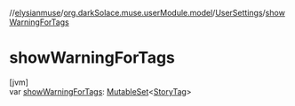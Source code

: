 //[elysianmuse](../../../index.md)/[org.darkSolace.muse.userModule.model](../index.md)/[UserSettings](index.md)/[showWarningForTags](show-warning-for-tags.md)

# showWarningForTags

[jvm]\
var [showWarningForTags](show-warning-for-tags.md): [MutableSet](https://kotlinlang.org/api/latest/jvm/stdlib/kotlin.collections/-mutable-set/index.html)&lt;[StoryTag](../../org.darkSolace.muse.storyModule.model/-story-tag/index.md)&gt;
